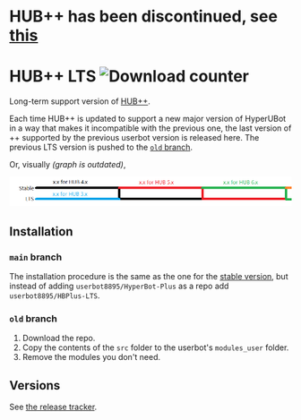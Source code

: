 # HUB++ has been discontinued, see [this](https://t.me/pawneeupdates/127)

# HUB++ LTS ![Download counter](https://img.shields.io/github/downloads/userbot8895/HBPlus-LTS/latest/total?color=%23aaaaa&label=downloads)
Long-term support version of [HUB++](https://github.com/userbot8895/HUB-Plus).

Each time HUB++ is updated to support a new major version of HyperUBot in a way that makes it incompatible with the previous one, the last version of ++ supported by the previous userbot version is released here. The previous LTS version is pushed to the [`old` branch](https://github.com/userbot8895/HBPlus-LTS/tree/old).

Or, visually _(graph is outdated)_,

![image](ltsgraph.png)

## Installation
### `main` branch
The installation procedure is the same as the one for the [stable version](https://github.com/userbot8895/HyperBot-Plus/blob/master/guides/Install.md), but instead of adding `userbot8895/HyperBot-Plus` as a repo add `userbot8895/HBPlus-LTS`.
### `old` branch
1. Download the repo.
2. Copy the contents of the `src` folder to the userbot's `modules_user` folder.
3. Remove the modules you don't need.

## Versions
See [the release tracker](https://github.com/userbot8895/release-tracker).
